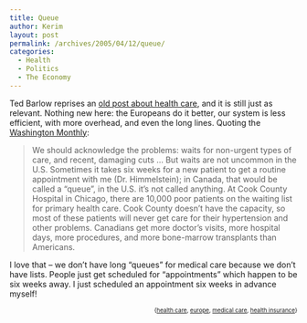 ```yaml
---
title: Queue
author: Kerim
layout: post
permalink: /archives/2005/04/12/queue/
categories:
  - Health
  - Politics
  - The Economy
---
```

Ted Barlow reprises an <a href="http://crookedtimber.org/2005/04/12/everything-old-is-new-again/" onclick="_gaq.push(['_trackEvent', 'outbound-article', 'http://crookedtimber.org/2005/04/12/everything-old-is-new-again/', 'old post about health care']);" >old post about health care</a>, and it is still just as relevant. Nothing new here: the Europeans do it better, our system is less efficient, with more overhead, and even the long lines. Quoting the <a href="http://www.washingtonmonthly.com/features/2000/0007.marmorsul.html" onclick="_gaq.push(['_trackEvent', 'outbound-article', 'http://www.washingtonmonthly.com/features/2000/0007.marmorsul.html', 'Washington Monthly']);" >Washington Monthly</a>:

> We should acknowledge the problems: waits for non-urgent types of care, and recent, damaging cuts &#8230; But waits are not uncommon in the U.S. Sometimes it takes six weeks for a new patient to get a routine appointment with me (Dr. Himmelstein); in Canada, that would be called a “queue”, in the U.S. it’s not called anything. At Cook County Hospital in Chicago, there are 10,000 poor patients on the waiting list for primary health care. Cook County doesn’t have the capacity, so most of these patients will never get care for their hypertension and other problems. Canadians get more doctor’s visits, more hospital days, more procedures, and more bone-marrow transplants than Americans.

I love that &#8211; we don&#8217;t have long &#8220;queues&#8221; for medical care because we don&#8217;t have lists. People just get scheduled for &#8220;appointments&#8221; which happen to be six weeks away. I just scheduled an appointment six weeks in advance myself!

<div style="text-align:right;">
  <span style="font-size:x-small;">{<a href="http://technorati.com/tag/health care" onclick="_gaq.push(['_trackEvent', 'outbound-article', 'http://technorati.com/tag/health care', 'health care']);"  rel="tag">health care</a>, <a href="http://technorati.com/tag/europe" onclick="_gaq.push(['_trackEvent', 'outbound-article', 'http://technorati.com/tag/europe', 'europe']);"  rel="tag">europe</a>, <a href="http://technorati.com/tag/medical care" onclick="_gaq.push(['_trackEvent', 'outbound-article', 'http://technorati.com/tag/medical care', 'medical care']);"  rel="tag">medical care</a>, <a href="http://technorati.com/tag/health insurance" onclick="_gaq.push(['_trackEvent', 'outbound-article', 'http://technorati.com/tag/health insurance', 'health insurance']);"  rel="tag">health insurance</a>}</span>


